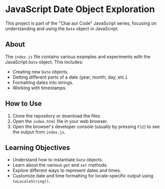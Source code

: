 # JavaScript Date Object Exploration

This project is part of the "Chai aur Code" JavaScript series, focusing on understanding and using the `Date` object in JavaScript.

## About

The `index.js` file contains various examples and experiments with the JavaScript `Date` object. This includes:

- Creating new `Date` objects.
- Getting different parts of a date (year, month, day, etc.).
- Formatting dates into strings.
- Working with timestamps.

## How to Use

1.  Clone the repository or download the files.
2.  Open the `index.html` file in your web browser.
3.  Open the browser's developer console (usually by pressing `F12`) to see the output from `index.js`.

## Learning Objectives

- Understand how to instantiate `Date` objects.
- Learn about the various `get` and `set` methods.
- Explore different ways to represent dates and times.
- Customize date and time formatting for locale-specific output using `toLocaleString()`.

